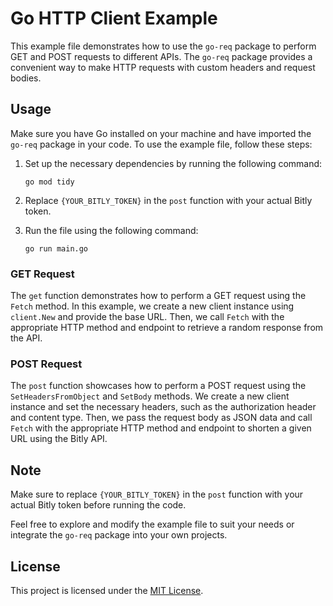# Go HTTP Client Example

This example file demonstrates how to use the `go-req` package to perform GET and POST requests to different APIs. The `go-req` package provides a convenient way to make HTTP requests with custom headers and request bodies.

## Usage

Make sure you have Go installed on your machine and have imported the `go-req` package in your code. To use the example file, follow these steps:

1. Set up the necessary dependencies by running the following command:

   ```shell
   go mod tidy
   ```

2. Replace `{YOUR_BITLY_TOKEN}` in the `post` function with your actual Bitly token.

3. Run the file using the following command:

   ```shell
   go run main.go
   ```

### GET Request

The `get` function demonstrates how to perform a GET request using the `Fetch` method. In this example, we create a new client instance using `client.New` and provide the base URL. Then, we call `Fetch` with the appropriate HTTP method and endpoint to retrieve a random response from the API.

### POST Request

The `post` function showcases how to perform a POST request using the `SetHeadersFromObject` and `SetBody` methods. We create a new client instance and set the necessary headers, such as the authorization header and content type. Then, we pass the request body as JSON data and call `Fetch` with the appropriate HTTP method and endpoint to shorten a given URL using the Bitly API.

## Note

Make sure to replace `{YOUR_BITLY_TOKEN}` in the `post` function with your actual Bitly token before running the code.

Feel free to explore and modify the example file to suit your needs or integrate the `go-req` package into your own projects.

## License

This project is licensed under the [MIT License](https://github.com/LightningDev/go-req/blob/main/LICENSE).
